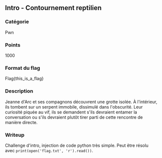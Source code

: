 ## Intro - Contournement reptilien

### Catégorie

Pwn

### Points 

1000

### Format du flag

Flag{this_is_a_flag}

### Description 

Jeanne d'Arc et ses compagnons découvrent une grotte isolée. À l'intérieur, 
ils tombent sur un serpent immobile, dissimulé dans l'obscurité. Leur 
curiosité piquée au vif, ils se demandent s'ils devraient entamer la 
conversation ou s'ils devraient plutôt tirer parti de cette rencontre de 
manière directe.

### Writeup

Challenge d'intro, injection de code python très simple. Peut être 
résolu avec `print(open('flag.txt', 'r').read())`.
